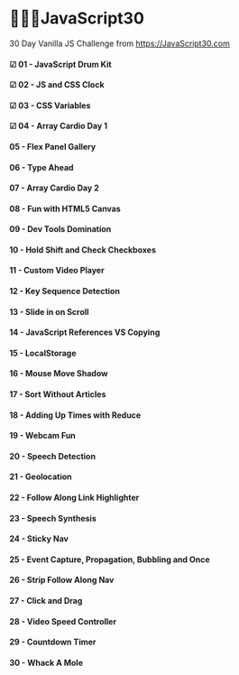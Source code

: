 # 🏃🏻‍♀️JavaScript30
30 Day Vanilla JS Challenge from https://JavaScript30.com

#### ☑ 01 - JavaScript Drum Kit
#### ☑ 02 - JS and CSS Clock
#### ☑ 03 - CSS Variables
#### ☑ 04 - Array Cardio Day 1
#### 05 - Flex Panel Gallery
#### 06 - Type Ahead
#### 07 - Array Cardio Day 2
#### 08 - Fun with HTML5 Canvas
#### 09 - Dev Tools Domination
#### 10 - Hold Shift and Check Checkboxes
#### 11 - Custom Video Player
#### 12 - Key Sequence Detection
#### 13 - Slide in on Scroll
#### 14 - JavaScript References VS Copying
#### 15 - LocalStorage
#### 16 - Mouse Move Shadow
#### 17 - Sort Without Articles
#### 18 - Adding Up Times with Reduce
#### 19 - Webcam Fun
#### 20 - Speech Detection
#### 21 - Geolocation
#### 22 - Follow Along Link Highlighter
#### 23 - Speech Synthesis
#### 24 - Sticky Nav
#### 25 - Event Capture, Propagation, Bubbling and Once
#### 26 - Strip Follow Along Nav
#### 27 - Click and Drag
#### 28 - Video Speed Controller
#### 29 - Countdown Timer
#### 30 - Whack A Mole
